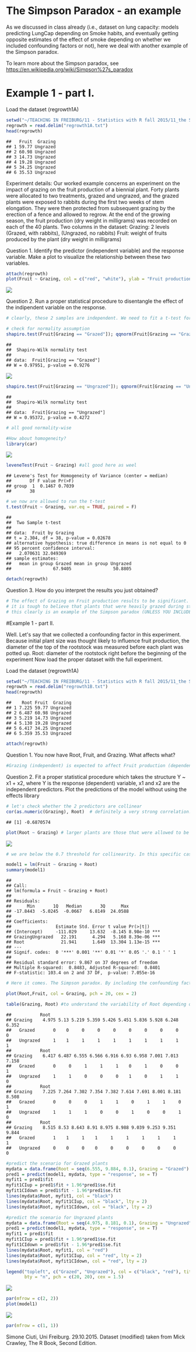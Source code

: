 # The Simpson Paradox - an example

As we discussed in class already (i.e., dataset on lung capacity: models predicting LungCap depending on Smoke habits, and eventually getting opposite estimates of the effect of smoke depending on whether we included confounding factors or not), here we deal with another example of the Simpson paradox.

To learn more about the Simpson paradox, see https://en.wikipedia.org/wiki/Simpson%27s_paradox


# Example 1 - part I.

Load the dataset (regrowth1A)

```r
setwd("~/TEACHING IN FREIBURG/11 - Statistics with R fall 2015/11_the Simpson paradox")
regrowth = read.delim("regrowth1A.txt")
head(regrowth)
```

```
##   Fruit  Grazing
## 1 59.77 Ungrazed
## 2 60.98 Ungrazed
## 3 14.73 Ungrazed
## 4 19.28 Ungrazed
## 5 34.25 Ungrazed
## 6 35.53 Ungrazed
```

Experiment details:
Our worked example concerns an experiment on the impact of grazing on the fruit production of a biennial plant. 
Forty plants were allocated to two treatments, grazed and ungrazed, and the grazed plants were exposed to rabbits during the first two weeks of stem elongation. They were then protected from subsequent grazing by the erection of a fence and allowed to regrow. At the end of the growing season, the fruit production (dry weight in milligrams) was recorded on each of the 40 plants.
Two columns in the dataset:
Grazing: 2 levels (Grazed, with rabbits), (Ungrazed, no rabbits)
Fruit: weight of fruits produced by the plant (dry weight in milligrams)

Question 1. Identify the predictor (independent variable) and the response variable. Make a plot to visualize the relationship between these two variables.

```r
attach(regrowth)
plot(Fruit ~ Grazing, col = c("red", "white"), ylab = "Fruit production (dry weight in milligrams)", xlab = "Experimental condition") #Grazing: categorical predictor; Fruit: response variable (numeric, continuous)
```

![](The_Simpson_Paradox_-_an_example_files/figure-html/unnamed-chunk-2-1.png) 

Question 2. Run a proper statistical procedure to disentangle the effect of the indipendent variable on the response.


```r
# clearly, these 2 samples are independent. We need to fit a t-test for 2-independent samples (parametric procedure), unless we do not meet test's assumptions (then we would switch to a non-parametric procedure if needed)

# check for normality assumption
shapiro.test(Fruit[Grazing == "Grazed"]); qqnorm(Fruit[Grazing == "Grazed"]) ; qqline(Fruit[Grazing == "Grazed"])
```

```
## 
## 	Shapiro-Wilk normality test
## 
## data:  Fruit[Grazing == "Grazed"]
## W = 0.97951, p-value = 0.9276
```

![](The_Simpson_Paradox_-_an_example_files/figure-html/unnamed-chunk-3-1.png) 

```r
shapiro.test(Fruit[Grazing == "Ungrazed"]); qqnorm(Fruit[Grazing == "Ungrazed"]) ; qqline(Fruit[Grazing == "Ungrazed"])
```

```
## 
## 	Shapiro-Wilk normality test
## 
## data:  Fruit[Grazing == "Ungrazed"]
## W = 0.95372, p-value = 0.4272
```

```r
# all good normality-wise

#How about homogeneity?
library(car)
```

![](The_Simpson_Paradox_-_an_example_files/figure-html/unnamed-chunk-3-2.png) 

```r
leveneTest(Fruit ~ Grazing) #all good here as weel
```

```
## Levene's Test for Homogeneity of Variance (center = median)
##       Df F value Pr(>F)
## group  1  0.1467 0.7039
##       38
```

```r
# we now are allowed to run the t-test
t.test(Fruit ~ Grazing, var.eq = TRUE, paired = F)
```

```
## 
## 	Two Sample t-test
## 
## data:  Fruit by Grazing
## t = 2.304, df = 38, p-value = 0.02678
## alternative hypothesis: true difference in means is not equal to 0
## 95 percent confidence interval:
##   2.070631 32.049369
## sample estimates:
##   mean in group Grazed mean in group Ungrazed 
##                67.9405                50.8805
```

```r
detach(regrowth)
```

Question 3. How do you interpret the results you just obtained?

```r
# The effect of Grazing on Fruit production results to be significant. This is incredible, because Grazed plants actually produce more Fruit!!!!! 
# it is tough to believe that plants that were heavily grazed during stem elongation would end up producing more fruit! 
# this clearly is an example of the Simpson paradox (UNLESS YOU INCLUDE ALL POTENTIAL CONFOUNDING FACTORS AND YOU STILL FIND THE SAME PATTERN, THEN YOU WOULD NEED TO UNDERSTAND THE MECHANISM BEHIND THE FACILITATION OF GRAZERS ON PLANT FRUIT PRODUCTION!)
```




#Example 1 - part II.

Well. Let's say that we collected a confounding factor in this experiment.
Because initial plant size was thought likely to influence fruit production, the diameter of the top of the rootstock was measured before each plant was potted up.
Root: diameter of the rootstock right before the beginning of the experiment
Now load the proper dataset with the full experiment.

Load the dataset (regrowth1A)

```r
setwd("~/TEACHING IN FREIBURG/11 - Statistics with R fall 2015/11_the Simpson paradox")
regrowth = read.delim("regrowth1B.txt")
head(regrowth)
```

```
##    Root Fruit  Grazing
## 1 7.225 59.77 Ungrazed
## 2 6.487 60.98 Ungrazed
## 3 5.219 14.73 Ungrazed
## 4 5.130 19.28 Ungrazed
## 5 6.417 34.25 Ungrazed
## 6 5.359 35.53 Ungrazed
```

```r
attach(regrowth)
```

Question 1. 
You now have Root, Fruit, and Grazing. What affects what?

```r
#Grazing (independent) is expected to affect Fruit production (dependent), while taking into account of root size (independent, confounding factor).
```

Question 2. 
Fit a proper statistical procedure which takes the structure Y ~ x1 + x2, where Y is the response (dependent) variable, x1 and x2 are the independent predictors.
Plot the predictions of the model without using the effects library


```r
# let's check whether the 2 predictors are collinear
cor(as.numeric(Grazing), Root)  # definitely a very strong correlation. This means that the experiment has been very badly managed (!), with large plants in the plot where grazers were allowed, and small plants where grazers were not allowed.
```

```
## [1] -0.6870574
```

```r
plot(Root ~ Grazing) # larger plants are those that were allowed to be grazed!
```

![](The_Simpson_Paradox_-_an_example_files/figure-html/unnamed-chunk-7-1.png) 

```r
# we are below the 0.7 threshold for collinearity. In this specific case, better including a potentially collinear predictor than omitting a critical confounding factor(!)

model1 = lm(Fruit ~ Grazing + Root)
summary(model1)
```

```
## 
## Call:
## lm(formula = Fruit ~ Grazing + Root)
## 
## Residuals:
##      Min       1Q   Median       3Q      Max 
## -17.8443  -5.0245  -0.0667   6.8149  24.0588 
## 
## Coefficients:
##                 Estimate Std. Error t value Pr(>|t|)    
## (Intercept)     -111.029     13.632  -8.145 8.98e-10 ***
## GrazingUngrazed   22.191      4.294   5.168 8.39e-06 ***
## Root              21.941      1.649  13.304 1.13e-15 ***
## ---
## Signif. codes:  0 '***' 0.001 '**' 0.01 '*' 0.05 '.' 0.1 ' ' 1
## 
## Residual standard error: 9.867 on 37 degrees of freedom
## Multiple R-squared:  0.8483,	Adjusted R-squared:  0.8401 
## F-statistic: 103.4 on 2 and 37 DF,  p-value: 7.055e-16
```

```r
# Here it comes. The Simpson paradox. By including the confounding factor, then Ungrazed plants eventually produce more fruit! Let's plot it

plot(Root,Fruit, col = Grazing, pch = 20, cex = 2)

table(Grazing, Root) #to understand the variability of Root depending on Grazing, and predict accordingly
```

```
##           Root
## Grazing    4.975 5.13 5.219 5.359 5.426 5.451 5.836 5.928 6.248 6.352
##   Grazed       0    0     0     0     0     0     0     0     0     0
##   Ungrazed     1    1     1     1     1     1     1     1     1     1
##           Root
## Grazing    6.417 6.487 6.555 6.566 6.916 6.93 6.958 7.001 7.013 7.158
##   Grazed       0     0     1     1     1    0     1     0     0     1
##   Ungrazed     1     1     0     0     0    1     0     1     1     0
##           Root
## Grazing    7.225 7.264 7.302 7.354 7.382 7.614 7.691 8.001 8.181 8.508
##   Grazed       0     0     0     1     1     0     1     1     0     1
##   Ungrazed     1     1     1     0     0     1     0     0     1     0
##           Root
## Grazing    8.515 8.53 8.643 8.91 8.975 8.988 9.039 9.253 9.351 9.844
##   Grazed       1    1     1    1     1     1     1     1     1     1
##   Ungrazed     0    0     0    0     0     0     0     0     0     0
```

```r
#predict the scenario for Grazed plants
mydata = data.frame(Root = seq(6.555, 9.884, 0.1), Grazing = "Grazed")
pred1 = predict(model1, mydata, type = "response", se = T)
myfit1 = pred1$fit
myfit1CIup = pred1$fit + 1.96*pred1$se.fit
myfit1CIdown = pred1$fit - 1.96*pred1$se.fit
lines(mydata$Root, myfit1, col = "black")
lines(mydata$Root, myfit1CIup, col = "black", lty = 2)
lines(mydata$Root, myfit1CIdown, col = "black", lty = 2)

#predict the scenario for Ungrazed plants
mydata = data.frame(Root = seq(4.975, 8.181, 0.1), Grazing = "Ungrazed")
pred1 = predict(model1, mydata, type = "response", se = T)
myfit1 = pred1$fit
myfit1CIup = pred1$fit + 1.96*pred1$se.fit
myfit1CIdown = pred1$fit - 1.96*pred1$se.fit
lines(mydata$Root, myfit1, col = "red")
lines(mydata$Root, myfit1CIup, col = "red", lty = 2)
lines(mydata$Root, myfit1CIdown, col = "red", lty = 2)

legend("topleft", c("Grazed", "Ungrazed"), col = c("black", "red"), title = "Grazing",
       bty = "n", pch = c(20, 20), cex = 1.5)
```

![](The_Simpson_Paradox_-_an_example_files/figure-html/unnamed-chunk-7-2.png) 



```r
par(mfrow = c(2, 2))
plot(model1)
```

![](The_Simpson_Paradox_-_an_example_files/figure-html/unnamed-chunk-8-1.png) 

```r
par(mfrow = c(1, 1))
```


Simone Ciuti, Uni Freiburg. 29.10.2015. Dataset (modified) taken from Mick Crawley, The R Book, Second Edition.



